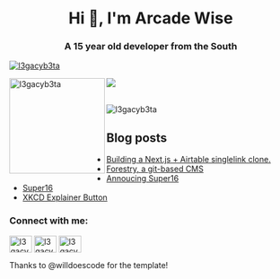 <h1 align="center">Hi 👋, I'm Arcade Wise</h1>
<h3 align="center">A 15 year old developer from the South</h3>

<p align="left"> <a href="https://github.com/ryo-ma/github-profile-trophy"><img src="https://github-profile-trophy.vercel.app/?username=l3gacyb3ta&theme=onedark&margin-w=15&margin-h=15&column=7" alt="l3gacyb3ta" /></a> </p>

<div>
<img height="170" align="left" src="https://github-readme-stats.vercel.app/api?username=l3gacyb3ta&count_private=true&include_all_commits=true&theme=onedark" alt="l3gacyb3ta" />
<img src="https://github-readme-stats.vercel.app/api/top-langs/?username=l3gacyb3ta&layout=compact&theme=onedark&langs_count=15" />
</div>

<br/>

<p align="left"> <img src="https://komarev.com/ghpvc/?username=l3gacyb3ta&label=Profile%20views&color=0e75b6&style=flat" alt="l3gacyb3ta" /> </p>


## Blog posts
<!-- BLOG-POST-LIST:START -->
- [Building a Next.js + Airtable singlelink clone.](https://raleighwi.se/posts/building-a-next.js-airtable-singlelink-clone/)
- [Forestry, a git-based CMS](https://raleighwi.se/posts/forestry-a-git-based-cms/)
- [Annoucing Super16](https://raleighwi.se/posts/super16/)
- [Super16](https://raleighwi.se/projects/super16/)
- [XKCD Explainer Button](https://raleighwi.se/projects/xkcd-button/)
<!-- BLOG-POST-LIST:END -->

<h3 align="left">Connect with me:</h3>
<p align="left">
<a href="https://codepen.io/l3gacyb3ta" target="blank"><img align="center" src="https://cdn.jsdelivr.net/npm/simple-icons@3.0.1/icons/codepen.svg" alt="l3gacyb3ta" height="30" width="40" /></a>
<a href="https://twitter.com/l3gacyb3ta" target="blank"><img align="center" src="https://cdn.jsdelivr.net/npm/simple-icons@3.0.1/icons/twitter.svg" alt="l3gacyb3ta" height="30" width="40" /></a>
<a href="https://www.leetcode.com/l3gacyb3ta" target="blank"><img align="center" src="https://cdn.jsdelivr.net/npm/simple-icons@3.0.1/icons/leetcode.svg" alt="l3gacyb3ta" height="30" width="40" /></a>
</p>

Thanks to @willdoescode for the template!
